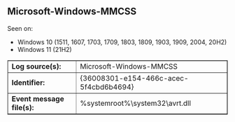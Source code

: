## Microsoft-Windows-MMCSS

Seen on:
* Windows 10 (1511, 1607, 1703, 1709, 1803, 1809, 1903, 1909, 2004, 20H2)
* Windows 11 (21H2)

<table border="1" class="docutils">
  <tbody>
    <tr>
      <td><b>Log source(s):</b></td>
      <td>Microsoft-Windows-MMCSS</td>
    </tr>
    <tr>
      <td><b>Identifier:</b></td>
      <td>{36008301-e154-466c-acec-5f4cbd6b4694}</td>
    </tr>
    <tr>
      <td><b>Event message file(s):</b></td>
      <td>%systemroot%\system32\avrt.dll</td>
    </tr>
  </tbody>
</table>

&nbsp;

